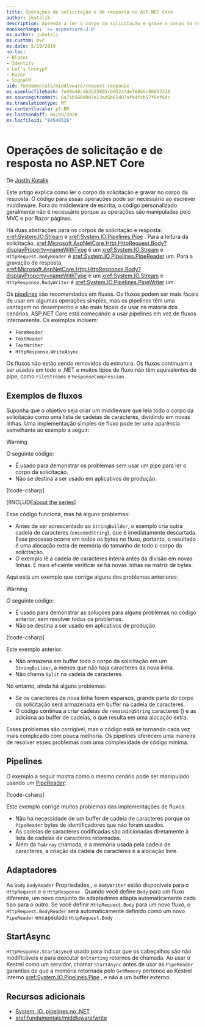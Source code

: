 ```yaml
---
title: Operações de solicitação e de resposta no ASP.NET Core
author: jkotalik
description: Aprenda a ler o corpo da solicitação e grave o corpo da resposta no ASP.NET Core.
monikerRange: '>= aspnetcore-3.0'
ms.author: jukotali
ms.custom: mvc
ms.date: 5/29/2019
no-loc:
- Blazor
- Identity
- Let's Encrypt
- Razor
- SignalR
uid: fundamentals/middleware/request-response
ms.openlocfilehash: fed9e48cdb2b33805cb05243de706b5c86853328
ms.sourcegitcommit: 6a71b560d897e13ad5b61d07afe4fcb57f8ef6dc
ms.translationtype: MT
ms.contentlocale: pt-BR
ms.lasthandoff: 06/09/2020
ms.locfileid: "84548526"
---
```

# <a name="request-and-response-operations-in-aspnet-core"></a>Operações de solicitação e de resposta no ASP.NET Core

De [Justin Kotalik](https://github.com/jkotalik)

Este artigo explica como ler o corpo da solicitação e gravar no corpo da resposta. O código para essas operações pode ser necessário ao escrever middleware. Fora do middleware de escrita, o código personalizado geralmente não é necessário porque as operações são manipuladas pelo MVC e por Razor páginas.

Há duas abstrações para os corpos de solicitação e resposta: <xref:System.IO.Stream> e <xref:System.IO.Pipelines.Pipe> . Para a leitura da solicitação, <xref:Microsoft.AspNetCore.Http.HttpRequest.Body?displayProperty=nameWithType> é um <xref:System.IO.Stream> e `HttpRequest.BodyReader` é <xref:System.IO.Pipelines.PipeReader> um. Para a gravação de resposta, <xref:Microsoft.AspNetCore.Http.HttpResponse.Body?displayProperty=nameWithType> é um <xref:System.IO.Stream> e `HttpResponse.BodyWriter` é <xref:System.IO.Pipelines.PipeWriter> um.

Os [pipelines](/dotnet/standard/io/pipelines) são recomendados em fluxos. Os fluxos podem ser mais fáceis de usar em algumas operações simples, mas os pipelines têm uma vantagem no desempenho e são mais fáceis de usar na maioria dos cenários. ASP.NET Core está começando a usar pipelines em vez de fluxos internamente. Os exemplos incluem:

* `FormReader`
* `TextReader`
* `TextWriter`
* `HttpResponse.WriteAsync`

Os fluxos não estão sendo removidos da estrutura. Os fluxos continuam a ser usados em todo o .NET e muitos tipos de fluxo não têm equivalentes de pipe, como `FileStreams` e `ResponseCompression` .

## <a name="stream-examples"></a>Exemplos de fluxos

Suponha que o objetivo seja criar um middleware que leia todo o corpo da solicitação como uma lista de cadeias de caracteres, dividindo em novas linhas. Uma implementação simples de fluxo pode ter uma aparência semelhante ao exemplo a seguir:

> [!WARNING]
> O seguinte código:
> * É usado para demonstrar os problemas sem usar um pipe para ler o corpo da solicitação.
> * Não se destina a ser usado em aplicativos de produção.

[!code-csharp[](request-response/samples/3.x/RequestResponseSample/Startup.cs?name=GetListOfStringsFromStream)]

[!INCLUDE[about the series](~/includes/code-comments-loc.md)]

Esse código funciona, mas há alguns problemas:

* Antes de ser acrescentado ao `StringBuilder`, o exemplo cria outra cadeia de caracteres (`encodedString`), que é imediatamente descartada. Esse processo ocorre em todos os bytes no fluxo, portanto, o resultado é uma alocação extra de memória do tamanho de todo o corpo da solicitação.
* O exemplo lê a cadeia de caracteres inteira antes da divisão em novas linhas. É mais eficiente verificar se há novas linhas na matriz de bytes.

Aqui está um exemplo que corrige alguns dos problemas anteriores:

> [!WARNING]
> O seguinte código:
> * É usado para demonstrar as soluções para alguns problemas no código anterior, sem resolver todos os problemas.
> * Não se destina a ser usado em aplicativos de produção.

[!code-csharp[](request-response/samples/3.x/RequestResponseSample/Startup.cs?name=GetListOfStringsFromStreamMoreEfficient)]

Este exemplo anterior:

* Não armazena em buffer todo o corpo da solicitação em um `StringBuilder`, a menos que não haja caracteres da nova linha.
* Não chama `Split` na cadeia de caracteres.

No entanto, ainda há alguns problemas:

* Se os caracteres de nova linha forem esparsos, grande parte do corpo da solicitação será armazenada em buffer na cadeia de caracteres.
* O código continua a criar cadeias de `remainingString` caracteres () e as adiciona ao buffer de cadeias, o que resulta em uma alocação extra.

Esses problemas são corrigível, mas o código está se tornando cada vez mais complicado com pouca melhoria. Os pipelines oferecem uma maneira de resolver esses problemas com uma complexidade de código mínima.

## <a name="pipelines"></a>Pipelines

O exemplo a seguir mostra como o mesmo cenário pode ser manipulado usando um [PipeReader](/dotnet/standard/io/pipelines#pipe):

[!code-csharp[](request-response/samples/3.x/RequestResponseSample/Startup.cs?name=GetListOfStringFromPipe)]

Este exemplo corrige muitos problemas das implementações de fluxos:

* Não há necessidade de um buffer de cadeia de caracteres porque os `PipeReader` bytes de identificadores que não foram usados.
* As cadeias de caracteres codificadas são adicionadas diretamente à lista de cadeias de caracteres retornadas.
* Além da `ToArray` chamada, e a memória usada pela cadeia de caracteres, a criação da cadeia de caracteres é a alocação livre.

## <a name="adapters"></a>Adaptadores

As `Body` `BodyReader` Propriedades,, e `BodyWriter` estão disponíveis para o `HttpRequest` e o `HttpResponse` . Quando você define `Body` para um fluxo diferente, um novo conjunto de adaptadores adapta automaticamente cada tipo para o outro. Se você definir `HttpRequest.Body` para um novo fluxo, o `HttpRequest.BodyReader` será automaticamente definido como um novo `PipeReader` encapsulado `HttpRequest.Body` .

## <a name="startasync"></a>StartAsync

`HttpResponse.StartAsync`é usado para indicar que os cabeçalhos são não modificáveis e para executar `OnStarting` retornos de chamada. Ao usar o Kestrel como um servidor, chamar `StartAsync` antes de usar as `PipeReader` garantias de que a memória retornada pelo `GetMemory` pertence ao Kestrel interno <xref:System.IO.Pipelines.Pipe> , e não a um buffer externo.

## <a name="additional-resources"></a>Recursos adicionais

* [System. IO. pipelines no .NET](/dotnet/standard/io/pipelines)
* <xref:fundamentals/middleware/write>

<!-- Test with Postman or other tool. See image in static directory. -->
